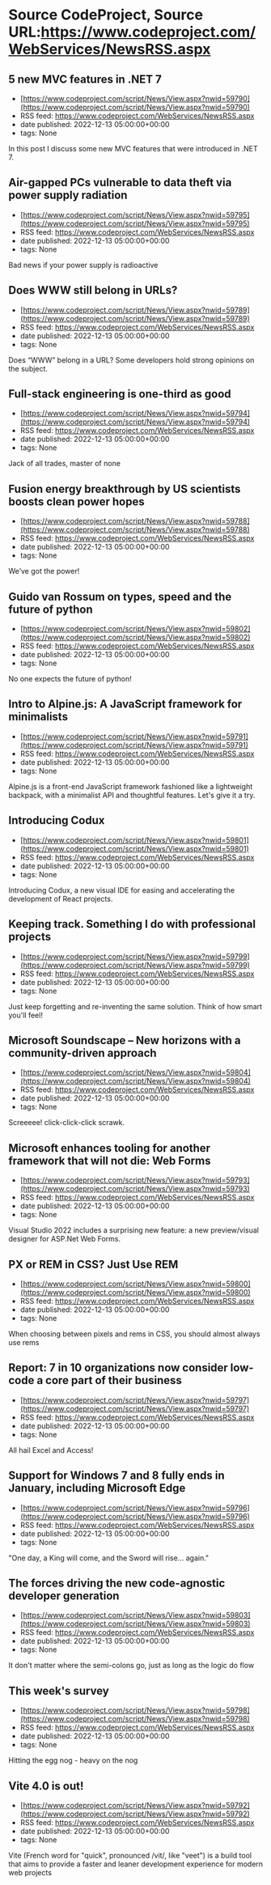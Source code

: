 # Source CodeProject, Source URL:https://www.codeproject.com/WebServices/NewsRSS.aspx

## 5 new MVC features in .NET 7
 - [https://www.codeproject.com/script/News/View.aspx?nwid=59790](https://www.codeproject.com/script/News/View.aspx?nwid=59790)
 - RSS feed: https://www.codeproject.com/WebServices/NewsRSS.aspx
 - date published: 2022-12-13 05:00:00+00:00
 - tags: None

In this post I discuss some new MVC features that were introduced in .NET 7.

## Air-gapped PCs vulnerable to data theft via power supply radiation
 - [https://www.codeproject.com/script/News/View.aspx?nwid=59795](https://www.codeproject.com/script/News/View.aspx?nwid=59795)
 - RSS feed: https://www.codeproject.com/WebServices/NewsRSS.aspx
 - date published: 2022-12-13 05:00:00+00:00
 - tags: None

Bad news if your power supply is radioactive

## Does WWW still belong in URLs?
 - [https://www.codeproject.com/script/News/View.aspx?nwid=59789](https://www.codeproject.com/script/News/View.aspx?nwid=59789)
 - RSS feed: https://www.codeproject.com/WebServices/NewsRSS.aspx
 - date published: 2022-12-13 05:00:00+00:00
 - tags: None

Does “WWW” belong in a URL? Some developers hold strong opinions on the subject.

## Full-stack engineering is one-third as good
 - [https://www.codeproject.com/script/News/View.aspx?nwid=59794](https://www.codeproject.com/script/News/View.aspx?nwid=59794)
 - RSS feed: https://www.codeproject.com/WebServices/NewsRSS.aspx
 - date published: 2022-12-13 05:00:00+00:00
 - tags: None

Jack of all trades, master of none

## Fusion energy breakthrough by US scientists boosts clean power hopes
 - [https://www.codeproject.com/script/News/View.aspx?nwid=59788](https://www.codeproject.com/script/News/View.aspx?nwid=59788)
 - RSS feed: https://www.codeproject.com/WebServices/NewsRSS.aspx
 - date published: 2022-12-13 05:00:00+00:00
 - tags: None

We’ve got the power!

## Guido van Rossum on types, speed and the future of python
 - [https://www.codeproject.com/script/News/View.aspx?nwid=59802](https://www.codeproject.com/script/News/View.aspx?nwid=59802)
 - RSS feed: https://www.codeproject.com/WebServices/NewsRSS.aspx
 - date published: 2022-12-13 05:00:00+00:00
 - tags: None

No one expects the future of python!

## Intro to Alpine.js: A JavaScript framework for minimalists
 - [https://www.codeproject.com/script/News/View.aspx?nwid=59791](https://www.codeproject.com/script/News/View.aspx?nwid=59791)
 - RSS feed: https://www.codeproject.com/WebServices/NewsRSS.aspx
 - date published: 2022-12-13 05:00:00+00:00
 - tags: None

Alpine.js is a front-end JavaScript framework fashioned like a lightweight backpack, with a minimalist API and thoughtful features. Let's give it a try.

## Introducing Codux
 - [https://www.codeproject.com/script/News/View.aspx?nwid=59801](https://www.codeproject.com/script/News/View.aspx?nwid=59801)
 - RSS feed: https://www.codeproject.com/WebServices/NewsRSS.aspx
 - date published: 2022-12-13 05:00:00+00:00
 - tags: None

Introducing Codux, a new visual IDE for easing and accelerating the development of React projects.

## Keeping track. Something I do with professional projects
 - [https://www.codeproject.com/script/News/View.aspx?nwid=59799](https://www.codeproject.com/script/News/View.aspx?nwid=59799)
 - RSS feed: https://www.codeproject.com/WebServices/NewsRSS.aspx
 - date published: 2022-12-13 05:00:00+00:00
 - tags: None

Just keep forgetting and re-inventing the same solution. Think of how smart you'll feel!

## Microsoft Soundscape – New horizons with a community-driven approach
 - [https://www.codeproject.com/script/News/View.aspx?nwid=59804](https://www.codeproject.com/script/News/View.aspx?nwid=59804)
 - RSS feed: https://www.codeproject.com/WebServices/NewsRSS.aspx
 - date published: 2022-12-13 05:00:00+00:00
 - tags: None

Screeeee! click-click-click scrawk.

## Microsoft enhances tooling for another framework that will not die: Web Forms
 - [https://www.codeproject.com/script/News/View.aspx?nwid=59793](https://www.codeproject.com/script/News/View.aspx?nwid=59793)
 - RSS feed: https://www.codeproject.com/WebServices/NewsRSS.aspx
 - date published: 2022-12-13 05:00:00+00:00
 - tags: None

Visual Studio 2022 includes a surprising new feature: a new preview/visual designer for ASP.Net Web Forms.

## PX or REM in CSS? Just Use REM
 - [https://www.codeproject.com/script/News/View.aspx?nwid=59800](https://www.codeproject.com/script/News/View.aspx?nwid=59800)
 - RSS feed: https://www.codeproject.com/WebServices/NewsRSS.aspx
 - date published: 2022-12-13 05:00:00+00:00
 - tags: None

When choosing between pixels and rems in CSS, you should almost always use rems

## Report: 7 in 10 organizations now consider low-code a core part of their business
 - [https://www.codeproject.com/script/News/View.aspx?nwid=59797](https://www.codeproject.com/script/News/View.aspx?nwid=59797)
 - RSS feed: https://www.codeproject.com/WebServices/NewsRSS.aspx
 - date published: 2022-12-13 05:00:00+00:00
 - tags: None

All hail Excel and Access!

## Support for Windows 7 and 8 fully ends in January, including Microsoft Edge
 - [https://www.codeproject.com/script/News/View.aspx?nwid=59796](https://www.codeproject.com/script/News/View.aspx?nwid=59796)
 - RSS feed: https://www.codeproject.com/WebServices/NewsRSS.aspx
 - date published: 2022-12-13 05:00:00+00:00
 - tags: None

"One day, a King will come, and the Sword will rise... again."

## The forces driving the new code-agnostic developer generation
 - [https://www.codeproject.com/script/News/View.aspx?nwid=59803](https://www.codeproject.com/script/News/View.aspx?nwid=59803)
 - RSS feed: https://www.codeproject.com/WebServices/NewsRSS.aspx
 - date published: 2022-12-13 05:00:00+00:00
 - tags: None

It don't matter where the semi-colons go, just as long as the logic do flow

## This week's survey
 - [https://www.codeproject.com/script/News/View.aspx?nwid=59798](https://www.codeproject.com/script/News/View.aspx?nwid=59798)
 - RSS feed: https://www.codeproject.com/WebServices/NewsRSS.aspx
 - date published: 2022-12-13 05:00:00+00:00
 - tags: None

Hitting the egg nog - heavy on the nog

## Vite 4.0 is out!
 - [https://www.codeproject.com/script/News/View.aspx?nwid=59792](https://www.codeproject.com/script/News/View.aspx?nwid=59792)
 - RSS feed: https://www.codeproject.com/WebServices/NewsRSS.aspx
 - date published: 2022-12-13 05:00:00+00:00
 - tags: None

Vite (French word for "quick", pronounced /vit/, like "veet") is a build tool that aims to provide a faster and leaner development experience for modern web projects
